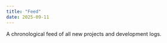 ```yaml
---
title: "Feed"
date: 2025-09-11
---
```


A chronological feed of all new projects and development logs.

